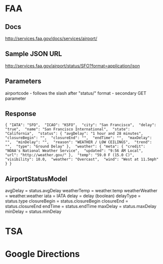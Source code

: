 FAA
===
Docs
---
http://services.faa.gov/docs/services/airport/

Sample JSON URL
---
http://services.faa.gov/airport/status/SFO?format=application/json

Parameters
---
airportcode - follows the slash after "status/"
format - secondary GET parameter

Response
---
`
{
    "IATA": "SFO", 
    "ICAO": "KSFO", 
    "city": "San Francisco", 
    "delay": "true", 
    "name": "San Francisco International", 
    "state": "California", 
    "status": {
        "avgDelay": "1 hour and 28 minutes", 
        "closureBegin": "", 
        "closureEnd": "", 
        "endTime": "", 
        "maxDelay": "", 
        "minDelay": "", 
        "reason": "WEATHER / LOW CEILINGS", 
        "trend": "", 
        "type": "Ground Delay"
    }, 
    "weather": {
        "meta": {
            "credit": "NOAA's National Weather Service", 
            "updated": "9:56 AM Local", 
            "url": "http://weather.gov/"
        }, 
        "temp": "59.0 F (15.0 C)", 
        "visibility": 10.0, 
        "weather": "Overcast", 
        "wind": "West at 11.5mph"
    }
}
`

AirportStatusModel
---
avgDelay = status.avgDelay
weatherTemp = weather.temp
weatherWeather = weather.weather
iata = IATA
delay = delay (boolean)
delayType = status.type
closureBegin = status.closureBegin
closureEnd = status.closureEnd
endTime = status.endTime
maxDelay = status.maxDelay
minDelay = status.minDelay 


TSA
===


Google Directions
=================